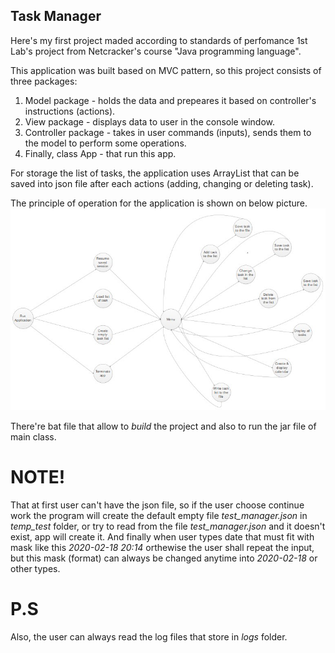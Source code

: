 ## Task Manager

Here's my first project maded according to standards of perfomance 1st Lab's project from Netcracker's course "Java programming language".

This application was built based on MVC pattern, so this project consists of three packages:
1. Model package - holds the data and prepeares it based on controller's instructions (actions).
2. View package - displays data to user in the console window.
3. Controller package - takes in user commands (inputs), sends them to the model to perform some operations.
4. Finally, class App - that run this app.

For storage the list of tasks, the application uses ArrayList that can be saved into json file after each actions (adding, changing or deleting task).

The principle of operation for the application is shown on below picture.
![The Digramm of Communications](diagram\Digramm_communications.jpg)

There're bat file that allow to *build* the project and also to run the jar file of main class.

# NOTE! 
That at first user can't have the json file, so if the user choose continue work the program will create the default empty file *test_manager.json* in *temp_test* folder, or try to read from the file *test_manager.json* and it doesn't exist, app will create it. And finally when user types date that must fit with mask like this *2020-02-18 20:14* orthewise the user shall repeat the input, but this mask (format) can always be changed anytime into *2020-02-18* or other types. 
# P.S
Also, the user can always read the log files that store in *logs* folder.